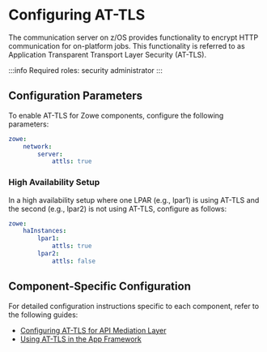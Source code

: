 # Configuring AT-TLS

The communication server on z/OS provides functionality to encrypt HTTP communication for on-platform jobs. This functionality is referred to as Application Transparent Transport Layer Security (AT-TLS).

:::info Required roles: security administrator
:::

## Configuration Parameters

To enable AT-TLS for Zowe components, configure the following parameters:
```yaml
zowe:
    network:
        server:
            attls: true
```

### High Availability Setup

In a high availability setup where one LPAR (e.g., lpar1) is using AT-TLS and the second (e.g., lpar2) is  not using AT-TLS, configure as follows:

```yaml
zowe:
    haInstances:
        lpar1:
            attls: true
        lpar2:
            attls: false
```

## Component-Specific Configuration

For detailed configuration instructions specific to each component, refer to the following guides:
- [Configuring AT-TLS for API Mediation Layer](../user-guide/api-mediation/configuration-at-tls.md)
- [Using AT-TLS in the App Framework](../user-guide/mvd-configuration#using-at-tls-in-the-app-framework)